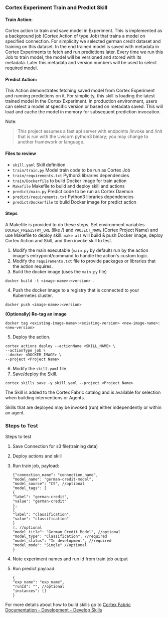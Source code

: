 ### Cortex Experiment Train and Predict Skill

#### Train Action: 
Cortex action to train and save model in Experiment. 
This is implemented as a background job (Cortex Action of type Job) that trains a model on specified connection.
For simplicity we selected german credit dataset and training on this dataset. 
In the end trained model is saved with metadata in Cortex Experiments to fetch and run predictions later.
Every time we run this Job to train model, the model will be versioned and stored with its metadata. 
Later this metadata and version numbers will be used to select required model.

#### Predict Action: 
This Action demonstrates fetching saved model from Cortex Experiment and running predictions on it. 
For simplicity, this skill is loading the latest trained model in the Cortex Experiment. 
In production environment, users can select a model at specific version or based on metadata saved. 
This will load and cache the model in memory for subsequent prediction invocation.

Note:
>This project assumes a fast api server with endpoints /invoke and /init that is run with the Uvicorn python3 binary; 
you may change to another framework or language.

#### Files to review
* `skill.yaml` Skill definition
* `train/train.py` Model train code to be run as Cortex Job
* `train/requirements.txt` Python3 libraries dependencies
* `train/Dockerfile` to build Docker image for train action
* `Makefile` Makefile to build and deploy skill and actions
* `predict/main.py` Predict code to be run as Cortex Daemon
* `predict/requirements.txt` Python3 libraries dependencies
* `predict/Dockerfile` to build Docker image for predict action

#### Steps

A Makefile is provided to do these steps. Set environment variables `DOCKER_PREGISTRY_URL` (like <docker-registry-url>/<namespace-org>) and `PROJECT_NAME` (Cortex Project Name) and use Makefile to deploy skill.
`make all` will build & push Docker image, deploy Cortex Action and Skill, and then invoke skill to test.  

1. Modify the main executable (`main.py` by default) run by the action image's entrypoint/command to handle the action's custom logic.
2. Modify the `requirements.txt` file to provide packages or libraries that the action requires.
3. Build the docker image (uses the `main.py` file)
  ```
  docker build -t <image-name>:<version> .
  ```
4. Push the docker image to a registry that is connected to your Kubernetes cluster.
  ```
  docker push <image-name>:<version>
  ```

  **(Optionally) Re-tag an image**
  ```
  docker tag <existing-image-name>:<existing-version> <new-image-name>:<new-version>
  ```
5. Deploy the action.
  ```
  cortex actions deploy --actionName <SKILL_NAME> \
  --actionType job \
  --docker <DOCKER_IMAGE> \
  --project <Project Name>
  ```
6. Modify the `skill.yaml` file.
7. Save/deploy the Skill.
  ```
  cortex skills save -y skill.yaml --project <Project Name>
  ```

   The Skill is added to the Cortex Fabric catalog and is available for selection when building interventions or Agents.

   Skills that are deployed may be invoked (run) either independently or within an agent.

### Steps to Test

Steps to test

1. Save Connection for s3 file(training data)

2. Deploy actions and skill

3. Run train job, payload:
    ```
    {"connection_name": "connection_name",
    "model_name": "german-credit-model",
    "model_source": "CS", //optional
    "model_tags": [
    {
    "label": "german-credit",
    "value": "german-credit"
    },
    {
    "label": "classification",
    "value": "classification"
    }
    ], //optional
    "model_title": "German Credit Model", //optional
    "model_type": "Classification", //required
    "model_status": "In development", //required
    "model_mode": "Single" //optional
    }
    ```
4. Note experiment names and run id from train job output

5. Run predict payload:
    ```
    {
    "exp_name": "exp_name",
    "runId": "", //optional
    "instances": []
    }
    ```


For more details about how to build skills go to [Cortex Fabric Documentation - Development - Develop Skills](https://cognitivescale.github.io/cortex-fabric/docs/development/define-skills)
